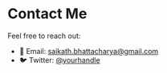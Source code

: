 # Contact Me

Feel free to reach out:

- 📧 Email: saikath.bhattacharya@gmail.com
- 🐦 Twitter: [@yourhandle](https://twitter.com/yourhandle)
